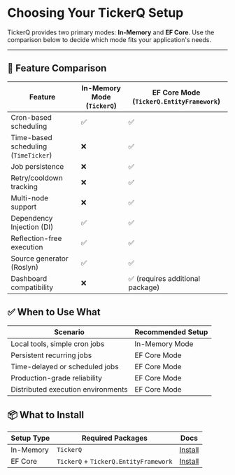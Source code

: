 # Choosing Your TickerQ Setup

TickerQ provides two primary modes: **In-Memory** and **EF Core**. Use the comparison below to decide which mode fits your application's needs.

---

## 🧩 Feature Comparison

| Feature                         | In-Memory Mode (`TickerQ`) | EF Core Mode (`TickerQ.EntityFramework`) |
|--------------------------------|-----------------------------|------------------------------------------|
| Cron-based scheduling          | ✅                          | ✅                                       |
| Time-based scheduling (`TimeTicker`) | ❌                     | ✅                                       |
| Job persistence                | ❌                          | ✅                                       |
| Retry/cooldown tracking        | ❌                          | ✅                                       |
| Multi-node support             | ❌                          | ✅                                       |
| Dependency Injection (DI)      | ✅                          | ✅                                       |
| Reflection-free execution      | ✅                          | ✅                                       |
| Source generator (Roslyn)      | ✅                          | ✅                                       |
| Dashboard compatibility        | ❌                          | ✅ (requires additional package)         |


## ✅ When to Use What

| Scenario                          | Recommended Setup     |
|----------------------------------|------------------------|
| Local tools, simple cron jobs     | In-Memory Mode         |
| Persistent recurring jobs         | EF Core Mode           |
| Time-delayed or scheduled jobs    | EF Core Mode           |
| Production-grade reliability      | EF Core Mode           |
| Distributed execution environments| EF Core Mode           |


## 📦 What to Install

| Setup Type       | Required Packages                                                | Docs                                      |
|------------------|------------------------------------------------------------------|-------------------------------------------|
| In-Memory        | `TickerQ`                                                        | [Install](/intro/tickerq-core)            |
| EF Core          | `TickerQ` + `TickerQ.EntityFramework`                            | [Install](/intro/tickerq-ef-core)         |

